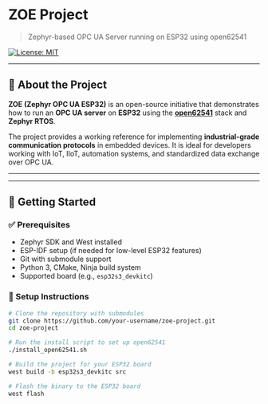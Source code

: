 # ZOE Project

> Zephyr-based OPC UA Server running on ESP32 using open62541

[![License: MIT](https://img.shields.io/badge/License-MIT-yellow.svg)](LICENSE)

---

## 🧠 About the Project

**ZOE (Zephyr OPC UA ESP32)** is an open-source initiative that demonstrates how to run an **OPC UA server** on **ESP32** using the [**open62541**](https://github.com/open62541/open62541) stack and **Zephyr RTOS**.

The project provides a working reference for implementing **industrial-grade communication protocols** in embedded devices. It is ideal for developers working with IoT, IIoT, automation systems, and standardized data exchange over OPC UA.

---

---

## 🚀 Getting Started

### ✅ Prerequisites

- Zephyr SDK and West installed
- ESP-IDF setup (if needed for low-level ESP32 features)
- Git with submodule support
- Python 3, CMake, Ninja build system
- Supported board (e.g., `esp32s3_devkitc`)

### 🔧 Setup Instructions

```bash
# Clone the repository with submodules
git clone https://github.com/your-username/zoe-project.git
cd zoe-project

# Run the install script to set up open62541
./install_open62541.sh

# Build the project for your ESP32 board
west build -b esp32s3_devkitc src

# Flash the binary to the ESP32 board
west flash
